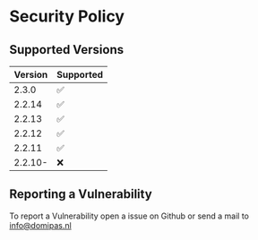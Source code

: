 # Security Policy

## Supported Versions

| Version | Supported          |
| ------- | ------------------ |
| 2.3.0   | :white_check_mark: |
| 2.2.14  | :white_check_mark: |
| 2.2.13  | :white_check_mark: |
| 2.2.12  | :white_check_mark: |
| 2.2.11  | :white_check_mark: |
| 2.2.10- | :x:                |

## Reporting a Vulnerability

To report a Vulnerability open a issue on Github or send a mail to info@domipas.nl
